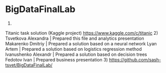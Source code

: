 # BigDataFinalLab
1)
Titanic task solution (Kaggle project)
https://www.kaggle.com/c/titanic
2)
Tsvetkova Alexandra 	| 	Prepared this file and analytics presentation
Makarenko Dmitriy 	  |	  Prepared a solution based on a neural network
Lyan Artem 		        |	  Prepared a solution based on logistics regression method 
Ivanushenko Alexandr	|	  Prepared a solution based on decision trees
Fedotov Ivan		      |	  Prepared business presentation
3)
https://github.com/sash-tsvet/BigDataFinalLab/
